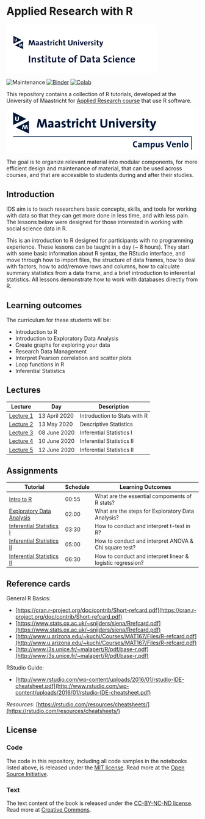 # Applied Research with R

<img align="center" src="./pics/logoIDS.png">


![Maintenance](https://img.shields.io/badge/Maintained%3F-yes-green.svg)
[![Binder](https://mybinder.org/badge.svg)](..)
[![Colab](https://colab.research.google.com/assets/colab-badge.svg)](..)



This repository contains a collection of R tutorials, developed at the University of Maastricht for [Applied Research course](https://www.maastrichtuniversity.nl/meta/393554/applied-researcher-ii) that use R software.

<img align="center" src="./pics/logo campus.jpg">

The goal is to organize relevant material into modular components, for more efficient design and maintenance of material, that can be used across courses, and that are accessible to students during and after their studies.


## Introduction

IDS aim is to teach researchers basic concepts, skills, and tools for working with data so that they can get more done in less time, and with less pain. The lessons below were designed for those interested in working with social science data in R.

This is an introduction to R designed for participants with no programming experience. These lessons can be taught in a day (~ 8 hours). They start with some basic information about R syntax, the RStudio interface, and move through how to import  files, the structure of data frames, how to deal with factors, how to add/remove rows and columns, how to calculate summary statistics from a data frame, and a brief introduction to inferential statistics. All lessons demonstrate how to work with databases directly from R.

## Learning outcomes

The curriculum for these students will be:

- Introduction to R
- Introduction to Exploratory Data Analysis
- Create graphs for exploring your data
- Research Data Management
- Interpret Pearson correlation and scatter plots
- Loop functions in R
- Inferential Statistics


## Lectures

| Lecture | Day | Description |
|----|---|---|
|[Lecture 1](inputs/lectures/lecture1.pdf) | 13 April 2020 | Introduction to Stats with R |
|[Lecture 2](inputs/lectures/lecture2.pdf) | 13 May 2020 | Descriptive Statistics |
|[Lecture 3](inputs/lectures/lecture3.pdf) | 08 June 2020 | Inferential Statistics I |
|[Lecture 4](inputs/lectures/lecture4.pdf) | 10 June 2020 | Inferential Statistics II |
|[Lecture 5](inputs/lectures/lecture5.pdf) | 12 June 2020 | Inferential Statistics II |

## Assignments

| Tutorial | Schedule | Learning Outcomes |
|----|---|---|
| [Intro to R](inputs/tutorials/Workshop1.docx) | 00:55| What are the essential compoments of R stats? |
| [Exploratory Data Analysis](inputs/tutorials/Workshop2.docx) | 02:00 | What are the steps for Exploratory Data Analysis? | 
| [Inferential Statistics I](inputs/tutorials/Workshop3.docx) | 03:30 | How to conduct and interpret t-test in R? |
| [Inferential Statistics II](inputs/tutorials/Workshop4.docx) | 05:00 | How to conduct and interpret ANOVA & Chi square test?  |
| [Inferential Statistics II](inputs/tutorials/Workshop5.docx) | 06:30| How to conduct and interpret linear & logistic regression?  |


## Reference cards

General R Basics:

+ [https://cran.r-project.org/doc/contrib/Short-refcard.pdf](https://cran.r-project.org/doc/contrib/Short-refcard.pdf)
+ [https://www.stats.ox.ac.uk/~snijders/siena/Rrefcard.pdf](https://www.stats.ox.ac.uk/~snijders/siena/Rrefcard.pdf)
+ [http://www.u.arizona.edu/~kuchi/Courses/MAT167/Files/R-refcard.pdf](http://www.u.arizona.edu/~kuchi/Courses/MAT167/Files/R-refcard.pdf)
+ [http://www.i3s.unice.fr/~malapert/R/pdf/base-r.pdf](http://www.i3s.unice.fr/~malapert/R/pdf/base-r.pdf)

RStudio Guide:

+ [http://www.rstudio.com/wp-content/uploads/2016/01/rstudio-IDE-cheatsheet.pdf](http://www.rstudio.com/wp-content/uploads/2016/01/rstudio-IDE-cheatsheet.pdf)

_Resources_: [https://rstudio.com/resources/cheatsheets/](https://rstudio.com/resources/cheatsheets/)


## License

### Code
The code in this repository, including all code samples in the notebooks listed above, is released under the [MIT license](LICENSE-CODE). Read more at the [Open Source Initiative](https://opensource.org/licenses/MIT).

### Text
The text content of the book is released under the [CC-BY-NC-ND license](LICENSE-TEXT). Read more at [Creative Commons](https://creativecommons.org/licenses/by-nc-nd/3.0/us/legalcode).
